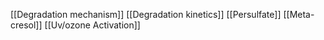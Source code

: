 [[Degradation mechanism]]
[[Degradation kinetics]]
[[Persulfate]]
[[Meta-cresol]]
[[Uv/ozone Activation]]
